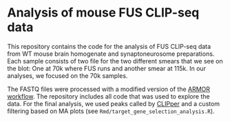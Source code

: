 # Analysis of mouse FUS CLIP-seq data

This repository contains the code for the analysis of FUS CLIP-seq data from WT mouse brain homogenate and synaptoneurosome preparations. Each sample consists of two file for the two different smears that we see on the blot: One at 70k where FUS runs and another smear at 115k. In our analyses, we focused on the 70k samples.

The FASTQ files were processed with a modified version of the [ARMOR workflow](https://github.com/csoneson/ARMOR). The repository includes all code that was used to explore the data. For the final analysis, we used peaks called by [CLIPper](https://github.com/YeoLab/clipper) and a custom filtering based on MA plots (see `Rmd/target_gene_selection_analysis.R`).

